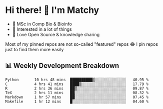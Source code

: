 # Hi there! 👋 I'm Matchy

- 🧬 MSc in Comp Bio & Bioinfo
- 🎈 Interested in a lot of things
- 💜 Love Open Source & knowledge sharing

Most of my pinned repos are not so-called "featured" repos 😂 I pin repos just to find them more easily

## 📊 Weekly Development Breakdown

<!--START_SECTION:waka-->

```text
Python       10 hrs 48 mins  ██████████▒░░░░░░░░░░░░░░   40.95 %
C            4 hrs 41 mins   ████▒░░░░░░░░░░░░░░░░░░░░   17.79 %
R            2 hrs 36 mins   ██▒░░░░░░░░░░░░░░░░░░░░░░   09.87 %
TeX          2 hrs 11 mins   ██░░░░░░░░░░░░░░░░░░░░░░░   08.32 %
Markdown     1 hr 57 mins    ██░░░░░░░░░░░░░░░░░░░░░░░   07.45 %
Makefile     1 hr 12 mins    █░░░░░░░░░░░░░░░░░░░░░░░░   04.60 %
```

<!--END_SECTION:waka-->
